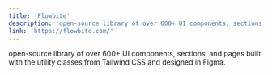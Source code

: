 ```yaml
---
title: 'Flowbite'
description: 'open-source library of over 600+ UI components, sections, and pages built with the utility classes from Tailwind CSS and designed in Figma.'
link: 'https://flowbite.com/'
---
```

open-source library of over 600+ UI components, sections, and pages built with the utility classes from Tailwind CSS and designed in Figma.